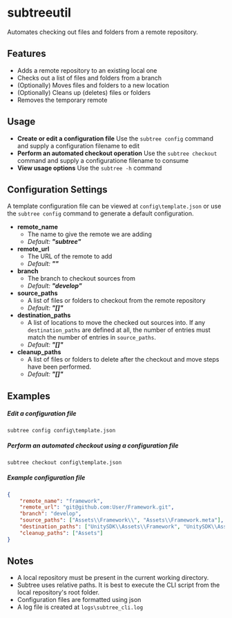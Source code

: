 # subtreeutil

Automates checking out files and folders from a remote repository.

## Features

- Adds a remote repository to an existing local one
- Checks out a list of files and folders from a branch
- (Optionally) Moves files and folders to a new location
- (Optionally) Cleans up (deletes) files or folders
- Removes the temporary remote

## Usage
- **Create or edit a configuration file**
    Use the `subtree config` command and supply a configuration filename to edit
- **Perform an automated checkout operation**
    Use the `subtree checkout` command and supply a configuratione filename to consume
- **View usage options**
    Use the `subtree -h` command

## Configuration Settings
A template configuration file can be viewed at `config\template.json` or use the `subtree config` command to generate a default configuration.

- **remote_name**
    - The name to give the remote we are adding
    - *Default:* ***"subtree"***
- **remote_url**
    - The URL of the remote to add
    - *Default:* ***""***
- **branch**
    - The branch to checkout sources from
    - *Default:* ***"develop"***
- **source_paths**
    - A list of files or folders to checkout from the remote repository
    - *Default:* ***"[]"***
- **destination_paths**
    - A list of locations to move the checked out sources into. If any `destination_paths` are defined at all, the number of entries must match the number of entries in `source_paths`.
    - *Default:* ***"[]"***
- **cleanup_paths**
    - A list of files or folders to delete after the checkout and move steps have been performed.
    - *Default:* ***"[]"***

## Examples
##### Edit a configuration file
```
subtree config config\template.json
```

##### Perform an automated checkout using a configuration file
```
subtree checkout config\template.json
```

##### Example configuration file
```json
{
    "remote_name": "framework",
    "remote_url": "git@github.com:User/Framework.git",
    "branch": "develop",
    "source_paths": ["Assets\\Framework\\", "Assets\\Framework.meta"],
    "destination_paths": ["UnitySDK\\Assets\\Framework", "UnitySDK\\Assets\\Framework.meta"],
    "cleanup_paths": ["Assets"]
}
```

## Notes
- A local repository must be present in the current working directory.
- Subtree uses relative paths. It is best to execute the CLI script from the local repository's root folder.
- Configuration files are formatted using json
- A log file is created at `logs\subtree_cli.log`
